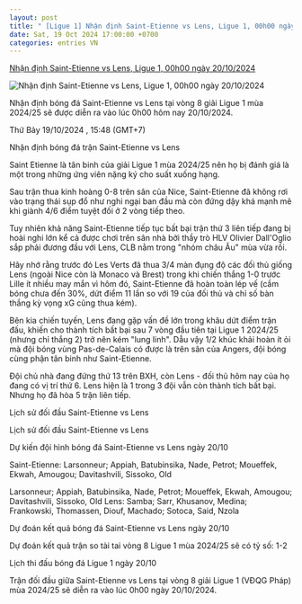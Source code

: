 ```yaml
---
layout: post
title: " [Ligue 1] Nhận định Saint-Etienne vs Lens, Ligue 1, 00h00 ngày 20/10/2024"
date: Sat, 19 Oct 2024 17:00:00 +0700
categories: entries VN
---
```

[Nhận định Saint-Etienne vs Lens, Ligue 1, 00h00 ngày 20/10/2024](https://nongnghiep.vn/nhan-dinh-saint-etienne-vs-lens-ligue-1-00h00-ngay-20-10-2024-d405380.html)

![Nhận định Saint-Etienne vs Lens, Ligue 1, 00h00 ngày 20/10/2024](https://t.ex-cdn.com/nongnghiep.vn/560w/files/content/2024/10/19/nhan-dinh-truc-tiep-saint-etienne-vs-lens-vdqg-phap-1-151425_238-154840.jpg)

Nhận định bóng đá Saint-Etienne vs Lens tại vòng 8 giải Ligue 1 mùa 2024/25 sẽ được diễn ra vào lúc 0h00 hôm nay 20/10/2024.

Thứ Bảy 19/10/2024 , 15:48 (GMT+7)

Nhận định bóng đá trận Saint-Etienne vs Lens

Saint Etienne là tân binh của giải Ligue 1 mùa 2024/25 nên họ bị đánh giá là một trong những ứng viên nặng ký cho suất xuống hạng.

Sau trận thua kinh hoàng 0-8 trên sân của Nice, Saint-Etienne đã không rơi vào trạng thái sụp đổ như nghi ngại ban đầu mà còn đứng dậy khá mạnh mẽ khi giành 4/6 điểm tuyệt đối ở 2 vòng tiếp theo.

Tuy nhiên khả năng Saint-Etienne tiếp tục bất bại trận thứ 3 liên tiếp đang bị hoài nghi lớn kể cả được chơi trên sân nhà bởi thầy trò HLV Olivier Dall'Oglio sắp phải đương đầu với Lens, CLB nằm trong "nhóm châu Âu" mùa vừa rồi.

Hãy nhớ rằng trước đó Les Verts đã thua 3/4 màn đụng độ các đối thủ giống Lens (ngoài Nice còn là Monaco và Brest) trong khi chiến thắng 1-0 trước Lille ít nhiều may mắn vì hôm đó, Saint-Etienne đã hoàn toàn lép vế (cầm bóng chưa đến 30%, dứt điểm 11 lần so với 19 của đối thủ và chỉ số bàn thắng kỳ vọng xG cũng thua kém).

Bên kia chiến tuyến, Lens đang gặp vấn đề lớn trong khâu dứt điểm trận đấu, khiến cho thành tích bất bại sau 7 vòng đầu tiên tại Ligue 1 2024/25 (nhưng chỉ thắng 2) trở nên kém "lung linh". Dẫu vậy 1/2 khúc khải hoàn ít ỏi mà đội bóng vùng Pas-de-Calais có được là trên sân của Angers, đội bóng cùng phận tân binh như Saint-Etienne.

Đội chủ nhà đang đứng thứ 13 trên BXH, còn Lens - đối thủ hôm nay của họ đang có vị trí thứ 6. Lens hiện là 1 trong 3 đội vẫn còn thành tích bất bại. Nhưng họ đã hòa 5 trận liên tiếp.

Lịch sử đối đầu Saint-Etienne vs Lens

Lịch sử đối đầu Saint-Etienne vs Lens

Dự kiến đội hình bóng đá Saint-Etienne vs Lens ngày 20/10

Saint-Etienne: Larsonneur; Appiah, Batubinsika, Nade, Petrot; Moueffek, Ekwah, Amougou; Davitashvili, Sissoko, Old

Larsonneur; Appiah, Batubinsika, Nade, Petrot; Moueffek, Ekwah, Amougou; Davitashvili, Sissoko, Old Lens: Samba; Sarr, Khusanov, Medina; Frankowski, Thomassen, Diouf, Machado; Sotoca, Said, Nzola

Dự đoán kết quả bóng đá Saint-Etienne vs Lens ngày 20/10

Dự đoán kết quả trận so tài tai vòng 8 Ligue 1 mùa 2024/25 sẽ có tỷ số: 1-2

Lịch thi đấu bóng đá Ligue 1 ngày 20/10

Trận đối đầu giữa Saint-Etienne vs Lens tại vòng 8 giải Ligue 1 (VĐQG Pháp) mùa 2024/25 sẽ diễn ra vào lúc 0h00 ngày 20/10/2024.

